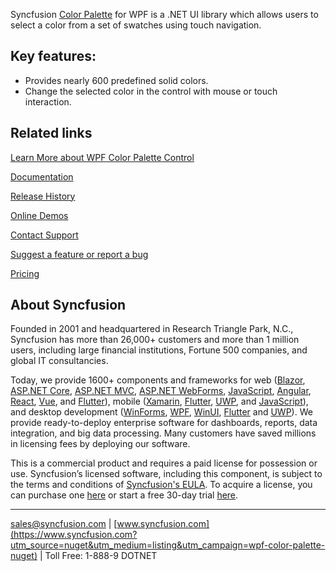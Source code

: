 Syncfusion [Color Palette](https://www.syncfusion.com/wpf-controls/color-palette?utm_source=nuget&utm_medium=listing&utm_campaign=wpf-color-palette-nuget) for WPF is a .NET UI library which allows users to select a color from a set of swatches using touch navigation.

## Key features:
* Provides nearly 600 predefined solid colors.
* Change the selected color in the control with mouse or touch interaction.

## Related links
[Learn More about WPF Color Palette Control](https://www.syncfusion.com/wpf-controls/color-palette?utm_source=nuget&utm_medium=listing&utm_campaign=wpf-color-palette-nuget)

[Documentation](https://help.syncfusion.com/wpf/color-palette/overview?utm_source=nuget&utm_medium=listing&utm_campaign=wpf-color-palette-nuget)

[Release History](https://help.syncfusion.com/wpf/release-notes/v19.4.0.38?utm_source=nuget&utm_medium=listing&utm_campaign=wpf-color-palette-nuget)

[Online Demos](https://github.com/syncfusion/wpf-demos?utm_source=nuget&utm_medium=listing&utm_campaign=wpf-color-palette-nuget)

[Contact Support](https://www.syncfusion.com/support/directtrac/incidents/newincident/?utm_source=nuget&utm_medium=listing&utm_campaign=wpf-color-palette-nuget)

[Suggest a feature or report a bug](https://www.syncfusion.com/feedback/wpf?utm_source=nuget&utm_medium=listing&utm_campaign=wpf-color-palette-nuget)

[Pricing](https://www.syncfusion.com/sales/products/wpf?utm_source=nuget&utm_medium=listing&utm_campaign=wpf-color-palette-nuget)

## About Syncfusion
Founded in 2001 and headquartered in Research Triangle Park, N.C., Syncfusion has more than 26,000+ customers and more than 1 million users, including large financial institutions, Fortune 500 companies, and global IT consultancies.

Today, we provide 1600+ components and frameworks for web ([Blazor](https://www.syncfusion.com/blazor-components?utm_source=nuget&utm_medium=listing&utm_campaign=wpf-color-palette-nuget), [ASP.NET Core](https://www.syncfusion.com/aspnet-core-ui-controls?utm_source=nuget&utm_medium=listing&utm_campaign=wpf-color-palette-nuget), [ASP.NET MVC](https://www.syncfusion.com/aspnet-mvc-ui-controls?utm_source=nuget&utm_medium=listing&utm_campaign=wpf-color-palette-nuget), [ASP.NET WebForms](https://www.syncfusion.com/jquery/aspnet-webforms-ui-controls?utm_source=nuget&utm_medium=listing&utm_campaign=wpf-color-palette-nuget), [JavaScript](https://www.syncfusion.com/javascript-ui-controls?utm_source=nuget&utm_medium=listing&utm_campaign=wpf-color-palette-nuget), [Angular](https://www.syncfusion.com/angular-ui-components?utm_source=nuget&utm_medium=listing&utm_campaign=wpf-color-palette-nuget), [React](https://www.syncfusion.com/react-ui-components?utm_source=nuget&utm_medium=listing&utm_campaign=wpf-color-palette-nuget), [Vue](https://www.syncfusion.com/vue-ui-components?utm_source=nuget&utm_medium=listing&utm_campaign=wpf-color-palette-nuget), and [Flutter](https://www.syncfusion.com/flutter-widgets?utm_source=nuget&utm_medium=listing&utm_campaign=wpf-color-palette-nuget)), mobile ([Xamarin](https://www.syncfusion.com/xamarin-ui-controls?utm_source=nuget&utm_medium=listing&utm_campaign=wpf-color-palette-nuget), [Flutter](https://www.syncfusion.com/flutter-widgets?utm_source=nuget&utm_medium=listing&utm_campaign=wpf-color-palette-nuget), [UWP](https://www.syncfusion.com/uwp-ui-controls?utm_source=nuget&utm_medium=listing&utm_campaign=wpf-color-palette-nuget), and [JavaScript](https://www.syncfusion.com/javascript-ui-controls?utm_source=nuget&utm_medium=listing&utm_campaign=wpf-color-palette-nuget)), and desktop development ([WinForms](https://www.syncfusion.com/winforms-ui-controls?utm_source=nuget&utm_medium=listing&utm_campaign=wpf-color-palette-nuget), [WPF](https://www.syncfusion.com/wpf-ui-controls?utm_source=nuget&utm_medium=listing&utm_campaign=wpf-color-palette-nuget), [WinUI](https://www.syncfusion.com/winui-controls?utm_source=nuget&utm_medium=listing&utm_campaign=wpf-color-palette-nuget), [Flutter](https://www.syncfusion.com/flutter-widgets?utm_source=nuget&utm_medium=listing&utm_campaign=wpf-color-palette-nuget) and [UWP](https://www.syncfusion.com/uwp-ui-controls?utm_source=nuget&utm_medium=listing&utm_campaign=wpf-color-palette-nuget)). We provide ready-to-deploy enterprise software for dashboards, reports, data integration, and big data processing. Many customers have saved millions in licensing fees by deploying our software.


This is a commercial product and requires a paid license for possession or use. Syncfusion’s licensed software, including this component, is subject to the terms and conditions of [Syncfusion's EULA](https://www.syncfusion.com/eula/es/?utm_source=nuget&utm_medium=listing&utm_campaign=wpf-color-palette-nuget). To acquire a license, you can purchase one [here]( https://www.syncfusion.com/sales/products?utm_source=nuget&utm_medium=listing&utm_campaign=wpf-color-palette-nuget) or start a free 30-day trial [here](https://www.syncfusion.com/account/manage-trials/start-trials?utm_source=nuget&utm_medium=listing&utm_campaign=wpf-color-palette-nuget).

___

[sales@syncfusion.com](mailto:sales@syncfusion.com?Subject=Syncfusion%20ColorPalette%20WPF-%20NuGet) | [www.syncfusion.com](https://www.syncfusion.com?utm_source=nuget&utm_medium=listing&utm_campaign=wpf-color-palette-nuget) | Toll Free: 1-888-9 DOTNET


